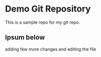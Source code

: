 # Demo Git Repository

This is a sample repo for my git repo.

## Ipsum below

adding few more changes and editing the file
